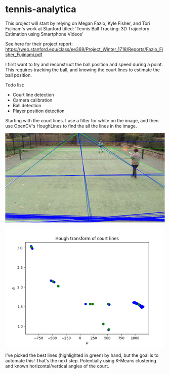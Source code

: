 # tennis-analytica

This project will start by relying on Megan Fazio, Kyle Fisher, and Tori Fujinam's work at Stanford titled:
'Tennis Ball Tracking: 3D Trajectory Estimation using Smartphone Videos'

See here for their project report: https://web.stanford.edu/class/ee368/Project_Winter_1718/Reports/Fazio_Fisher_Fujinami.pdf

I first want to try and reconstruct the ball position and speed during a point. This requires tracking the ball, and knowing the court lines to estimate the ball position.


Todo list:

* Court line detection
* Camera calibration
* Ball detection
* Player position detection


Starting with the court lines. I use a filter for white on the image, and then use OpenCV's HoughLines to find the all the lines in the image.

![Alt text](saved_plots/best_selected.png?raw=true "Title")

![Alt text](saved_plots/rho_theta_plot.png?raw=true "Title")

I've picked the best lines (highlighted in green) by hand, but the goal is to automate this! That's the next step. Potentially using K-Means clustering and known horizontal/vertical angles of the court.


